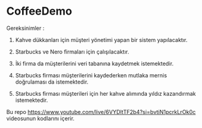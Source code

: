 # CoffeeDemo

Gereksinimler :

1) Kahve dükkanları için müşteri yönetimi yapan bir sistem yapılacaktır.

2) Starbucks ve Nero firmaları için çalışılacaktır.

3) İki firma da müşterilerini veri tabanına kaydetmek istemektedir.

4) Starbucks firması müşterilerini kaydederken mutlaka mernis doğrulaması da istemektedir.

5) Starbucks firması müşterileri için her kahve alımında yıldız kazandırmak istemektedir.

Bu repo https://www.youtube.com/live/6VYDltTF2b4?si=bvtiN1pcrkLrOk0c videosunun kodlarını içerir.
